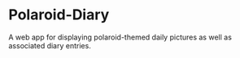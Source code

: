 # Polaroid-Diary
A web app for displaying polaroid-themed daily pictures as well as associated diary entries.
